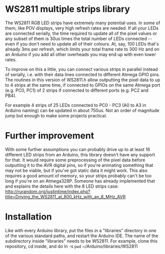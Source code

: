 WS2811 multiple strips library
==============================

The WS2811 RGB LED strips have extremely many potential uses.  In some
of them, like POV displays, very high refresh rates are needed.  If all
your LEDs are connected serially, the time required to update all of the
pixel values or any subset of them is 30us times the total number of
LEDs connected -- even if you don't need to update all of their colours.
At, say, 100 LEDs that's already 3ms per refresh, which limits your
total frame rate to 300 Hz and on an Arduino if you add all other
overheads you may end up with even lower rates.

To improve on this a little, you can connect various strips in parallel
instead of serially, i.e. with their data lines connected to different
Atmega GPIO pins.  The routines in this version of WS2811.h allow
outputting the pixel data to up to 4 strips at the same time, if
connected to GPIOs on the same Atmega port (e.g. PC0, PC1) of 2 strips
if connected to different ports (e.g. PC2 and PB4).

For example 4 strips of 25 LEDs connected to PC0 - PC3 (A0 to A3 in
Arduino naming) can be updated in about 750us.  Not an order of
magnitude jump but enough to make some projects practical.

Further improvement
===================

With some further assumptions you can probably drive up to at least 16
different LED strips from an Arduino, this library doesn't have any
support for that.  It would require some preprocessing of the pixel
data before outputting it to the AVR digital pins, so if you're
animating something that may not be viable, but if you've got static
data it might work.  This also requires a good amount of memory, so
your strips probably can't be too long if you're on an Atmega328P.
Someone has already implemented that and explains the details here
with the 8 LED strips case:
http://rurandom.org/justintime/index.php?title=Driving_the_WS2811_at_800_kHz_with_an_8_MHz_AVR

Installation
============

Like with every Arduino library, put the files in a "libraries"
directory in one of the various standard paths, and restart the
Arduino IDE.  The name of the subdirectory inside "libraries" needs to
be WS2811.  For example, clone this repository, cd inside, and do
ln -s `pwd` ~/Arduino/libraries/WS2811
